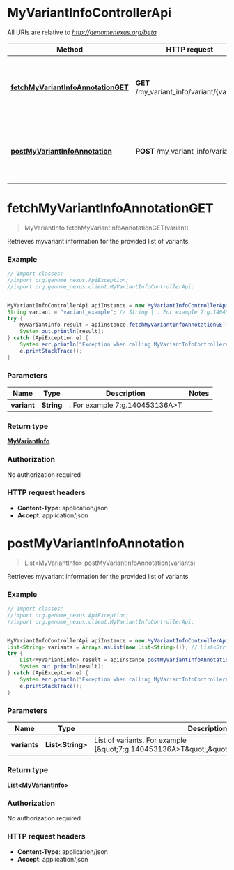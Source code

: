 # MyVariantInfoControllerApi

All URIs are relative to *http://genomenexus.org/beta*

Method | HTTP request | Description
------------- | ------------- | -------------
[**fetchMyVariantInfoAnnotationGET**](MyVariantInfoControllerApi.md#fetchMyVariantInfoAnnotationGET) | **GET** /my_variant_info/variant/{variant} | Retrieves myvariant information for the provided list of variants
[**postMyVariantInfoAnnotation**](MyVariantInfoControllerApi.md#postMyVariantInfoAnnotation) | **POST** /my_variant_info/variant | Retrieves myvariant information for the provided list of variants


<a name="fetchMyVariantInfoAnnotationGET"></a>
# **fetchMyVariantInfoAnnotationGET**
> MyVariantInfo fetchMyVariantInfoAnnotationGET(variant)

Retrieves myvariant information for the provided list of variants

### Example
```java
// Import classes:
//import org.genome_nexus.ApiException;
//import org.genome_nexus.client.MyVariantInfoControllerApi;


MyVariantInfoControllerApi apiInstance = new MyVariantInfoControllerApi();
String variant = "variant_example"; // String | . For example 7:g.140453136A>T
try {
    MyVariantInfo result = apiInstance.fetchMyVariantInfoAnnotationGET(variant);
    System.out.println(result);
} catch (ApiException e) {
    System.err.println("Exception when calling MyVariantInfoControllerApi#fetchMyVariantInfoAnnotationGET");
    e.printStackTrace();
}
```

### Parameters

Name | Type | Description  | Notes
------------- | ------------- | ------------- | -------------
 **variant** | **String**| . For example 7:g.140453136A&gt;T |

### Return type

[**MyVariantInfo**](MyVariantInfo.md)

### Authorization

No authorization required

### HTTP request headers

 - **Content-Type**: application/json
 - **Accept**: application/json

<a name="postMyVariantInfoAnnotation"></a>
# **postMyVariantInfoAnnotation**
> List&lt;MyVariantInfo&gt; postMyVariantInfoAnnotation(variants)

Retrieves myvariant information for the provided list of variants

### Example
```java
// Import classes:
//import org.genome_nexus.ApiException;
//import org.genome_nexus.client.MyVariantInfoControllerApi;


MyVariantInfoControllerApi apiInstance = new MyVariantInfoControllerApi();
List<String> variants = Arrays.asList(new List<String>()); // List<String> | List of variants. For example [\"7:g.140453136A>T\",\"12:g.25398285C>A\"]
try {
    List<MyVariantInfo> result = apiInstance.postMyVariantInfoAnnotation(variants);
    System.out.println(result);
} catch (ApiException e) {
    System.err.println("Exception when calling MyVariantInfoControllerApi#postMyVariantInfoAnnotation");
    e.printStackTrace();
}
```

### Parameters

Name | Type | Description  | Notes
------------- | ------------- | ------------- | -------------
 **variants** | **List&lt;String&gt;**| List of variants. For example [\&quot;7:g.140453136A&gt;T\&quot;,\&quot;12:g.25398285C&gt;A\&quot;] |

### Return type

[**List&lt;MyVariantInfo&gt;**](MyVariantInfo.md)

### Authorization

No authorization required

### HTTP request headers

 - **Content-Type**: application/json
 - **Accept**: application/json

